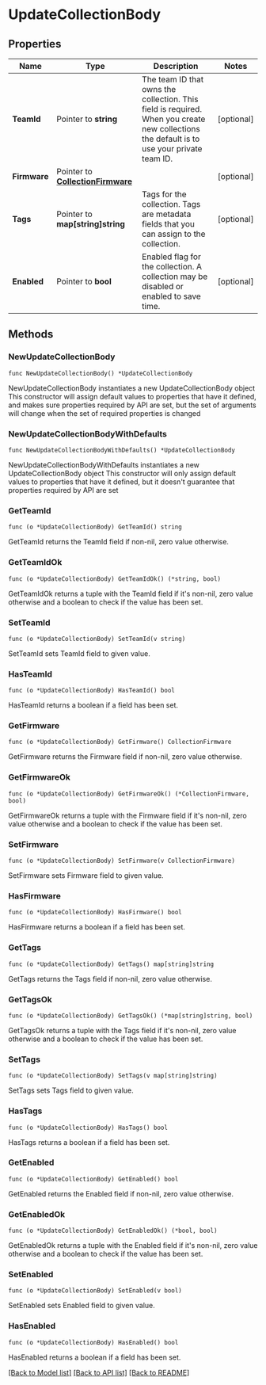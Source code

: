# UpdateCollectionBody

## Properties

Name | Type | Description | Notes
------------ | ------------- | ------------- | -------------
**TeamId** | Pointer to **string** | The team ID that owns the collection. This field is required. When you create new collections the default is to use your private team ID. | [optional] 
**Firmware** | Pointer to [**CollectionFirmware**](CollectionFirmware.md) |  | [optional] 
**Tags** | Pointer to **map[string]string** | Tags for the collection. Tags are metadata fields that you can assign to the collection. | [optional] 
**Enabled** | Pointer to **bool** | Enabled flag for the collection. A collection may be disabled or enabled to save time. | [optional] 

## Methods

### NewUpdateCollectionBody

`func NewUpdateCollectionBody() *UpdateCollectionBody`

NewUpdateCollectionBody instantiates a new UpdateCollectionBody object
This constructor will assign default values to properties that have it defined,
and makes sure properties required by API are set, but the set of arguments
will change when the set of required properties is changed

### NewUpdateCollectionBodyWithDefaults

`func NewUpdateCollectionBodyWithDefaults() *UpdateCollectionBody`

NewUpdateCollectionBodyWithDefaults instantiates a new UpdateCollectionBody object
This constructor will only assign default values to properties that have it defined,
but it doesn't guarantee that properties required by API are set

### GetTeamId

`func (o *UpdateCollectionBody) GetTeamId() string`

GetTeamId returns the TeamId field if non-nil, zero value otherwise.

### GetTeamIdOk

`func (o *UpdateCollectionBody) GetTeamIdOk() (*string, bool)`

GetTeamIdOk returns a tuple with the TeamId field if it's non-nil, zero value otherwise
and a boolean to check if the value has been set.

### SetTeamId

`func (o *UpdateCollectionBody) SetTeamId(v string)`

SetTeamId sets TeamId field to given value.

### HasTeamId

`func (o *UpdateCollectionBody) HasTeamId() bool`

HasTeamId returns a boolean if a field has been set.

### GetFirmware

`func (o *UpdateCollectionBody) GetFirmware() CollectionFirmware`

GetFirmware returns the Firmware field if non-nil, zero value otherwise.

### GetFirmwareOk

`func (o *UpdateCollectionBody) GetFirmwareOk() (*CollectionFirmware, bool)`

GetFirmwareOk returns a tuple with the Firmware field if it's non-nil, zero value otherwise
and a boolean to check if the value has been set.

### SetFirmware

`func (o *UpdateCollectionBody) SetFirmware(v CollectionFirmware)`

SetFirmware sets Firmware field to given value.

### HasFirmware

`func (o *UpdateCollectionBody) HasFirmware() bool`

HasFirmware returns a boolean if a field has been set.

### GetTags

`func (o *UpdateCollectionBody) GetTags() map[string]string`

GetTags returns the Tags field if non-nil, zero value otherwise.

### GetTagsOk

`func (o *UpdateCollectionBody) GetTagsOk() (*map[string]string, bool)`

GetTagsOk returns a tuple with the Tags field if it's non-nil, zero value otherwise
and a boolean to check if the value has been set.

### SetTags

`func (o *UpdateCollectionBody) SetTags(v map[string]string)`

SetTags sets Tags field to given value.

### HasTags

`func (o *UpdateCollectionBody) HasTags() bool`

HasTags returns a boolean if a field has been set.

### GetEnabled

`func (o *UpdateCollectionBody) GetEnabled() bool`

GetEnabled returns the Enabled field if non-nil, zero value otherwise.

### GetEnabledOk

`func (o *UpdateCollectionBody) GetEnabledOk() (*bool, bool)`

GetEnabledOk returns a tuple with the Enabled field if it's non-nil, zero value otherwise
and a boolean to check if the value has been set.

### SetEnabled

`func (o *UpdateCollectionBody) SetEnabled(v bool)`

SetEnabled sets Enabled field to given value.

### HasEnabled

`func (o *UpdateCollectionBody) HasEnabled() bool`

HasEnabled returns a boolean if a field has been set.


[[Back to Model list]](../README.md#documentation-for-models) [[Back to API list]](../README.md#documentation-for-api-endpoints) [[Back to README]](../README.md)


